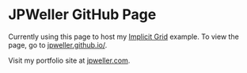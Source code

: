JPWeller GitHub Page
====================

Currently using this page to host my [Implicit Grid](http://github.com/jpweller/Implicit-Grid) example. To view the page, go to [jpweller.github.io/](http://jpweller.github.io/).

Visit my portfolio site at [jpweller.com](http://jpweller.com).